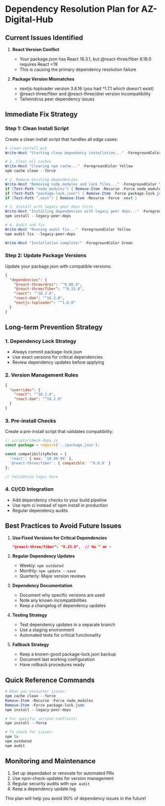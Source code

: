 # Dependency Resolution Plan for AZ-Digital-Hub

## Current Issues Identified

1. **React Version Conflict**
   - Your package.json has React 18.3.1, but @react-three/fiber 8.18.0 requires React <19
   - This is causing the primary dependency resolution failure

2. **Package Version Mismatches**
   - nextjs-toploader version 3.8.16 (you had ^1.7.1 which doesn't exist)
   - @react-three/fiber and @react-three/drei version incompatibility
   - Tailwindcss peer dependency issues

## Immediate Fix Strategy

### Step 1: Clean Install Script
Create a clean install script that handles all edge cases:

```powershell
# clean-install.ps1
Write-Host "Starting clean dependency installation..." -ForegroundColor Green

# 1. Clear all caches
Write-Host "Clearing npm cache..." -ForegroundColor Yellow
npm cache clean --force

# 2. Remove existing dependencies
Write-Host "Removing node_modules and lock files..." -ForegroundColor Yellow
if (Test-Path "node_modules") { Remove-Item -Recurse -Force node_modules }
if (Test-Path "package-lock.json") { Remove-Item -Force package-lock.json }
if (Test-Path ".next") { Remove-Item -Recurse -Force .next }

# 3. Install with legacy peer deps first
Write-Host "Installing dependencies with legacy peer deps..." -ForegroundColor Yellow
npm install --legacy-peer-deps

# 4. Audit and fix
Write-Host "Running audit fix..." -ForegroundColor Yellow
npm audit fix --legacy-peer-deps

Write-Host "Installation complete!" -ForegroundColor Green
```

### Step 2: Update Package Versions
Update your package.json with compatible versions:

```json
{
  "dependencies": {
    "@react-three/drei": "^9.88.0",
    "@react-three/fiber": "^8.15.0",
    "react": "^18.2.0",
    "react-dom": "^18.2.0",
    "nextjs-toploader": "^1.6.0"
  }
}
```

## Long-term Prevention Strategy

### 1. Dependency Lock Strategy
- Always commit package-lock.json
- Use exact versions for critical dependencies
- Review dependency updates before applying

### 2. Version Management Rules
```json
{
  "overrides": {
    "react": "^18.2.0",
    "react-dom": "^18.2.0"
  }
}
```

### 3. Pre-install Checks
Create a pre-install script that validates compatibility:

```javascript
// scripts/check-deps.js
const package = require('../package.json');

const compatibilityRules = {
  'react': { max: '18.99.99' },
  '@react-three/fiber': { compatible: '^8.0.0' }
};

// Validation logic here
```

### 4. CI/CD Integration
- Add dependency checks to your build pipeline
- Use npm ci instead of npm install in production
- Regular dependency audits

## Best Practices to Avoid Future Issues

1. **Use Fixed Versions for Critical Dependencies**
   ```json
   "@react-three/fiber": "8.15.0",  // No ^ or ~
   ```

2. **Regular Dependency Updates**
   - Weekly: `npm outdated`
   - Monthly: `npm update --save`
   - Quarterly: Major version reviews

3. **Dependency Documentation**
   - Document why specific versions are used
   - Note any known incompatibilities
   - Keep a changelog of dependency updates

4. **Testing Strategy**
   - Test dependency updates in a separate branch
   - Use a staging environment
   - Automated tests for critical functionality

5. **Fallback Strategy**
   - Keep a known-good package-lock.json backup
   - Document last working configuration
   - Have rollback procedures ready

## Quick Reference Commands

```powershell
# When you encounter issues:
npm cache clean --force
Remove-Item -Recurse -Force node_modules
Remove-Item -Force package-lock.json
npm install --legacy-peer-deps

# For specific version conflicts:
npm install --force

# To check for issues:
npm ls
npm outdated
npm audit
```

## Monitoring and Maintenance

1. Set up dependabot or renovate for automated PRs
2. Use npm-check-updates for version management
3. Regular security audits with `npm audit`
4. Keep a dependency update log

This plan will help you avoid 90% of dependency issues in the future!
